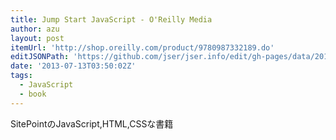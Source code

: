 ```yaml
---
title: Jump Start JavaScript - O'Reilly Media
author: azu
layout: post
itemUrl: 'http://shop.oreilly.com/product/9780987332189.do'
editJSONPath: 'https://github.com/jser/jser.info/edit/gh-pages/data/2013/07/index.json'
date: '2013-07-13T03:50:02Z'
tags:
  - JavaScript
  - book
---
```

SitePointのJavaScript,HTML,CSSな書籍
